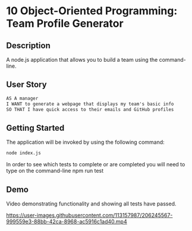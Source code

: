 
# 10 Object-Oriented Programming: Team Profile Generator

## Description

A node.js application that allows you to build a team using the command-line. 

## User Story

```md
AS A manager
I WANT to generate a webpage that displays my team's basic info
SO THAT I have quick access to their emails and GitHub profiles
```

## Getting Started

 The application will be invoked by using the following command:

```bash
node index.js
```
In order to see which tests to complete or are completed you will need to type on the command-line npm run test

## Demo

Video demonstrating functionality and showing all tests have passed.




https://user-images.githubusercontent.com/113157987/206245567-999559e3-88bb-42ca-8968-ac5916c1ad40.mp4





